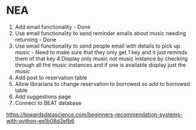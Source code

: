 # NEA
1. Add email functionality - Done
2. Use email functionality to send reminder emails about music needing returning - Done
3. Use email functionality to send people email with details to pick up music - Need to make sure that they only get 1 key and it just reminds them of that key
4.Display only music not music instance by checking through all the music instances and if one is available display just the music 
5. Add post to reservation table
6. Allow librarians to change reservation to borrowed so add to borrowed table
7. Add suggestions page
8. Connect to BEAT database


https://towardsdatascience.com/beginners-recommendation-systems-with-python-ee1b08d2efb6
